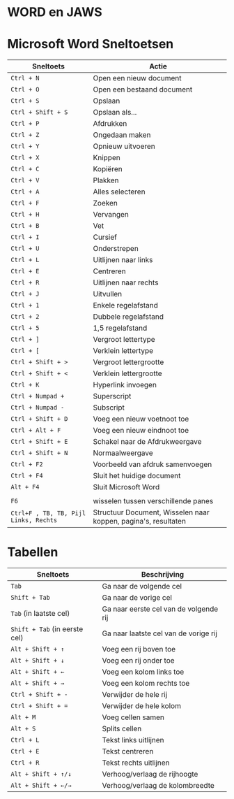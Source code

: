 
# WORD en JAWS

# Microsoft Word Sneltoetsen

| Sneltoets | Actie |
| --- | --- |
| `Ctrl + N` | Open een nieuw document |
| `Ctrl + O` | Open een bestaand document |
| `Ctrl + S` | Opslaan |
| `Ctrl + Shift + S` | Opslaan als... |
| `Ctrl + P` | Afdrukken |
| `Ctrl + Z` | Ongedaan maken |
| `Ctrl + Y` | Opnieuw uitvoeren |
| `Ctrl + X` | Knippen |
| `Ctrl + C` | Kopiëren |
| `Ctrl + V` | Plakken |
| `Ctrl + A` | Alles selecteren |
| `Ctrl + F` | Zoeken |
| `Ctrl + H` | Vervangen |
| `Ctrl + B` | Vet |
| `Ctrl + I` | Cursief |
| `Ctrl + U` | Onderstrepen |
| `Ctrl + L` | Uitlijnen naar links |
| `Ctrl + E` | Centreren |
| `Ctrl + R` | Uitlijnen naar rechts |
| `Ctrl + J` | Uitvullen |
| `Ctrl + 1` | Enkele regelafstand |
| `Ctrl + 2` | Dubbele regelafstand |
| `Ctrl + 5` | 1,5 regelafstand |
| `Ctrl + ]` | Vergroot lettertype |
| `Ctrl + [` | Verklein lettertype |
| `Ctrl + Shift + >` | Vergroot lettergrootte |
| `Ctrl + Shift + <` | Verklein lettergrootte |
| `Ctrl + K` | Hyperlink invoegen |
| `Ctrl + Numpad +` | Superscript |
| `Ctrl + Numpad -` | Subscript |
| `Ctrl + Shift + D` | Voeg een nieuw voetnoot toe |
| `Ctrl + Alt + F` | Voeg een nieuw eindnoot toe |
| `Ctrl + Shift + E` | Schakel naar de Afdrukweergave |
| `Ctrl + Shift + N` | Normaalweergave |
| `Ctrl + F2` | Voorbeeld van afdruk samenvoegen |
| `Ctrl + F4` | Sluit het huidige document |
| `Alt + F4` | Sluit Microsoft Word |
| | |
| `F6` | wisselen tussen verschillende panes |
| `Ctrl+F , TB, TB, Pijl Links, Rechts` | Structuur Document, Wisselen naar koppen, pagina's, resultaten |

# Tabellen
| Sneltoets             | Beschrijving                             |
|-----------------------|-----------------------------------------|
| `Tab`                 | Ga naar de volgende cel                  |
| `Shift + Tab`         | Ga naar de vorige cel                    |
| `Tab` (in laatste cel) | Ga naar eerste cel van de volgende rij   |
| `Shift + Tab` (in eerste cel) | Ga naar laatste cel van de vorige rij   |
| `Alt + Shift + ↑`     | Voeg een rij boven toe                   |
| `Alt + Shift + ↓`     | Voeg een rij onder toe                   |
| `Alt + Shift + ←`     | Voeg een kolom links toe                 |
| `Alt + Shift + →`     | Voeg een kolom rechts toe                |
| `Ctrl + Shift + -`    | Verwijder de hele rij                    |
| `Ctrl + Shift + =`    | Verwijder de hele kolom                  |
| `Alt + M`             | Voeg cellen samen                       |
| `Alt + S`             | Splits cellen                           |
| `Ctrl + L`            | Tekst links uitlijnen                   |
| `Ctrl + E`            | Tekst centreren                         |
| `Ctrl + R`            | Tekst rechts uitlijnen                  |
| `Alt + Shift + ↑/↓`   | Verhoog/verlaag de rijhoogte             |
| `Alt + Shift + ←/→`   | Verhoog/verlaag de kolombreedte          |


